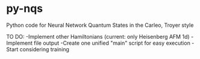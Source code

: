 # py-nqs
Python code for Neural Network Quantum States in the Carleo, Troyer style

TO DO:
-Implement other Hamiltonians (current: only Heisenberg AFM 1d)
-Implement file output
-Create one unified "main" script for easy execution
-Start considering training